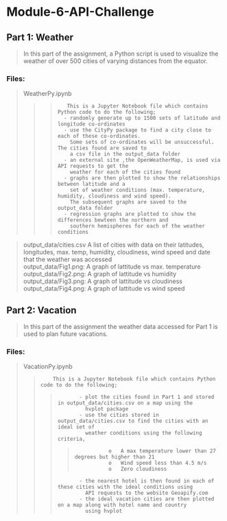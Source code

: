 # Module-6-API-Challenge

## Part 1: Weather  
> In this part of the assignment, a Python script is used to visualize the weather of over 500 cities of varying distances from the equator. 

### Files:  
>WeatherPy.ipynb  
>>>        This is a Jupyter Notebook file which contains Python code to do the following;  
>>>       - randomly generate up to 1500 sets of latitude and longitude co-ordinates
>>>       - use the CityPy package to find a city close to each of these co-ordinates.
>>>         Some sets of co-ordinates will be unsuccessful. The cities found are saved to
>>>         a csv file in the output_data folder  
>>>       - an external site ,the OpenWeatherMap, is used via API requests to get the
>>>         weather for each of the cities found  
>>>       - graphs are then plotted to show the relationships between latitude and a
>>>         set of weather conditions (max. temperature, humidity, cloudiness and wind speed).
>>>         The subsequent graphs are saved to the output_data folder  
>>>       - regression graphs are plotted to show the differences bewteen the northern and
>>>         southern hemispheres for each of the weather conditions  

>output_data/cities.csv  A list of cities with data on their latitudes, longitudes, max. temp,
>                        humidity, cloudiness, wind speed and date that the weather was accessed  
>output_data/Fig1.png:   A graph of lattitude vs max. temperature  
>output_data/Fig2.png:   A graph of lattitude vs humidity  
>output_data/Fig3.png:   A graph of lattitude vs cloudiness  
>output_data/Fig4.png:   A graph of lattitude vs wind speed  

## Part 2: Vacation  
> In this part of the assignment the weather data accessed for Part 1 is used to plan future vacations.   

### Files:  
>    VacationPy.ipynb  
>>         This is a Jupyter Notebook file which contains Python code to do the following;  
>>>            - plot the cities found in Part 1 and stored in output_data/cities.csv on a map using the
>>>              hvplot package  
>>>            - use the cities stored in output_data/cities.csv to find the cities with an ideal set of
>>>              weather conditions using the following criteria,  
>>>>                o	A max temperature lower than 27 degrees but higher than 21  
>>>>                o	Wind speed less than 4.5 m/s  
>>>>                o	Zero cloudiness  
>>>            - the nearest hotel is then found in each of these cities with the ideal conditions using
>>>              API requests to the website Geoapify.com  
>>>            - the ideal vacation cities are then plotted on a map along with hotel name and country
>>>              using hvplot  

